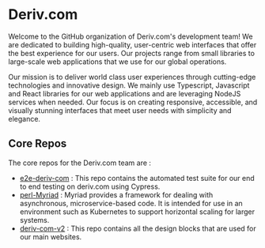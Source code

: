 # Deriv.com

Welcome to the GitHub organization of Deriv.com's development team! We are dedicated to building high-quality, user-centric web interfaces that offer the best experience for our users. Our projects range from small libraries to large-scale web applications that we use for our global operations.

Our mission is to deliver world class user experiences through cutting-edge technologies and innovative design. We mainly use Typescript, Javascript and React libraries for our web applications and are leveraging NodeJS services when needed. Our focus is on creating responsive, accessible, and visually stunning interfaces that meet user needs with simplicity and elegance.

## Core Repos
The core repos for the Deriv.com team are :
- [e2e-deriv-com](https://github.com/deriv-com/e2e-deriv-com) : This repo contains the automated test suite for our end to end testing on deriv.com using Cypress.
- [perl-Myriad](https://github.com/deriv-com/perl-Myriad) : Myriad provides a framework for dealing with asynchronous, microservice-based code. It is intended for use in an environment such as Kubernetes to support horizontal scaling for larger systems.
- [deriv-com-v2](https://github.com/deriv-com/deriv-com-v2) : This repo contains all the design blocks that are used for our main websites.
